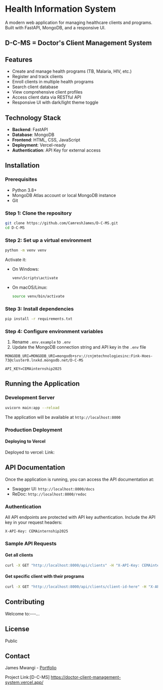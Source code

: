 # Health Information System

A modern web application for managing healthcare clients and programs. Built with FastAPI, MongoDB, and a responsive UI.

## D-C-MS = Doctor's Client Management System

## Features

- Create and manage health programs (TB, Malaria, HIV, etc.)
- Register and track clients
- Enroll clients in multiple health programs
- Search client database
- View comprehensive client profiles
- Access client data via RESTful API
- Responsive UI with dark/light theme toggle

## Technology Stack

- **Backend**: FastAPI
- **Database**: MongoDB
- **Frontend**: HTML, CSS, JavaScript
- **Deployment**: Vercel-ready
- **Authentication**: API Key for external access

## Installation

### Prerequisites

- Python 3.8+
- MongoDB Atlas account or local MongoDB instance
- Git

### Step 1: Clone the repository

```bash
git clone https://github.com/CamreshJames/D-C-MS.git
cd D-C-MS
```

### Step 2: Set up a virtual environment

```bash
python -m venv venv
```

Activate it:

- On Windows:
  ```bash
  venv\Scripts\activate
  ```
- On macOS/Linux:
  ```bash
  source venv/bin/activate
  ```

### Step 3: Install dependencies

```bash
pip install -r requirements.txt
```

### Step 4: Configure environment variables

1. Rename `.env.example` to `.env`
2. Update the MongoDB connection string and API key in the `.env` file

```
MONGODB_URI=MONGODB_URI=mongodb+srv://cnjmtechnologiesinc:Fink-Hoes-73@cluster0.lnxkd.mongodb.net/D-C-MS

API_KEY=CEMAinternship2025
```

## Running the Application

### Development Server

```bash
uvicorn main:app --reload
```

The application will be available at `http://localhost:8000`

### Production Deployment

#### Deploying to Vercel

Deployed to vercel:
   Link: 

## API Documentation

Once the application is running, you can access the API documentation at:

- Swagger UI: `http://localhost:8000/docs`
- ReDoc: `http://localhost:8000/redoc`

### Authentication

All API endpoints are protected with API key authentication. Include the API key in your request headers:

```
X-API-Key: CEMAinternship2025
```

### Sample API Requests

#### Get all clients

```bash
curl -X GET "http://localhost:8000/api/clients" -H "X-API-Key: CEMAinternship2025"
```

#### Get specific client with their programs

```bash
curl -X GET "http://localhost:8000/api/clients/client-id-here" -H "X-API-Key: CEMAinternship2025"
```

## Contributing

Welcome to:---...

## License

Public

## Contact

James Mwangi - [Portfolio](https://james-mwangi-njenga.vercel.app/)

Project Link:[D-C-MS] https://doctor-client-management-system.vercel.app/ 
